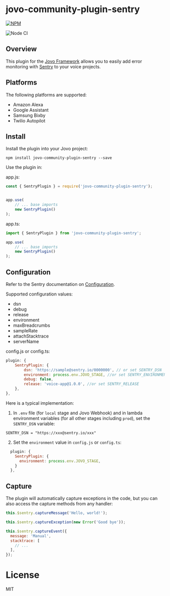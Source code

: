 # jovo-community-plugin-sentry

[![NPM](https://nodei.co/npm/jovo-community-plugin-sentry.png)](https://nodei.co/npm/jovo-community-plugin-sentry/)

![Node CI](https://github.com/jovo-community/jovo-community-plugin-sentry/workflows/Build/badge.svg)

## Overview
This plugin for the [Jovo Framework](https://github.com/jovotech/jovo-framework) allows you to easily add error monitoring with [Sentry](https://sentry.io) to your voice projects.

## Platforms
The following platforms are supported:
* Amazon Alexa
* Google Assistant
* Samsung Bixby
* Twilio Autopilot

## Install
Install the plugin into your Jovo project:

`npm install jovo-community-plugin-sentry --save`

Use the plugin in:

app.js:
```javascript
const { SentryPlugin } = require('jovo-community-plugin-sentry');


app.use(
    // ... base imports
    new SentryPlugin()
);
```


app.ts:
```typescript
import { SentryPlugin } from 'jovo-community-plugin-sentry';

app.use(
    // ... base imports
    new SentryPlugin()
);
```

## Configuration

Refer to the Sentry documentation on [Configuration](https://docs.sentry.io/error-reporting/configuration/?platform=node).

Supported configuration values:
- dsn
- debug
- release
- environment
- maxBreadcrumbs
- sampleRate
- attachStacktrace
- serverName

config.js or config.ts:
```javascript
plugin: {
    SentryPlugin: {
        dsn: 'https://sample@sentry.io/0000000', // or set SENTRY_DSN
        environment: process.env.JOVO_STAGE, //or set SENTRY_ENVIRONMENT
        debug: false,
        release: 'voice-app@1.0.0', //or set SENTRY_RELEASE
    },
},
```

Here is a typical implementation:
1. In `.env` file (for `local` stage and Jovo Webhook) and in lambda environment variables (for all other stages including `prod`), set the `SENTRY_DSN` variable:

```
SENTRY_DSN = "https://xxx@sentry.io/xxx"
```

2. Set the `environment` value in `config.js` or `config.ts`:

```js
  plugin: {
    SentryPlugin: {
      environment: process.env.JOVO_STAGE,
    }
  },
```

## Capture

The plugin will automatically capture exceptions in the code, but you can also access the capture methods from any handler:

```js
this.$sentry.captureMessage('Hello, world!');

this.$sentry.captureException(new Error('Good bye'));

this.$sentry.captureEvent({
  message: 'Manual',
  stacktrace: [
    // ...
  ],
});
```

# License

MIT